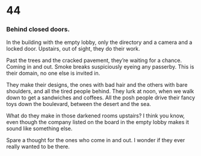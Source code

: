 # 44

### Behind closed doors.

In the building with the empty lobby, only the directory and a camera and a locked door. Upstairs, out of sight, they do their work. 

Past the trees and the cracked pavement, they’re waiting for a chance. Coming in and out. Smoke breaks suspiciously eyeing any passerby. This is their domain, no one else is invited in.

They make their designs, the ones with bad hair and the others with bare shoulders, and all the tired people behind. They lurk at noon, when we walk down to get a sandwiches and coffees. All the posh people drive their fancy toys down the boulevard, between the desert and the sea.

What do they make in those darkened rooms upstairs? I think you know, even though the company listed on the board in the empty lobby makes it sound like something else.

Spare a thought for the ones who come in and out. I wonder if they ever really wanted to be there.

